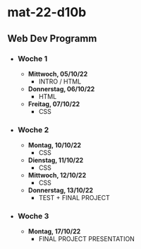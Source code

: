 # mat-22-d10b

## Web Dev Programm

- ### Woche 1

  - **Mittwoch, 05/10/22**
    - INTRO / HTML
  - **Donnerstag, 06/10/22**
    - HTML    
  - **Freitag, 07/10/22**
    - CSS

- ### Woche 2

  - **Montag, 10/10/22**
    - CSS
  - **Dienstag, 11/10/22**
    - CSS
  - **Mittwoch, 12/10/22**
    - CSS
  - **Donnerstag, 13/10/22**
    - TEST + FINAL PROJECT

- ### Woche 3

  - **Montag, 17/10/22**
    - FINAL PROJECT PRESENTATION
